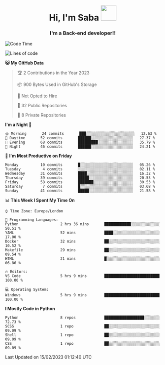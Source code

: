 <h1 align="center">Hi, I'm Saba <img src="https://media.giphy.com/media/EdB2g3VFDoKs57oe1w/giphy.gif" width="50"></h1>
<h3 align="center">I'm a Back-end developer!!</h3>

<!--START_SECTION:waka-->
![Code Time](http://img.shields.io/badge/Code%20Time-506%20hrs%2038%20mins-blue)

![Lines of code](https://img.shields.io/badge/From%20Hello%20World%20I%27ve%20Written-9%20Thousand%20lines%20of%20code-blue)

**🐱 My GitHub Data** 

> 🏆 2 Contributions in the Year 2023
 > 
> 📦 900 Bytes Used in GitHub's Storage 
 > 
> 🚫 Not Opted to Hire
 > 
> 📜 32 Public Repositories 
 > 
> 🔑 8 Private Repositories  
 > 
**I'm a Night 🦉** 

```text
🌞 Morning       24 commits       ███░░░░░░░░░░░░░░░░░░░░░░   12.63 % 
🌆 Daytime       52 commits       ██████░░░░░░░░░░░░░░░░░░░   27.37 % 
🌃 Evening       68 commits       █████████░░░░░░░░░░░░░░░░   35.79 % 
🌙 Night         46 commits       ██████░░░░░░░░░░░░░░░░░░░   24.21 % 

```
📅 **I'm Most Productive on Friday** 

```text
Monday          10 commits       █░░░░░░░░░░░░░░░░░░░░░░░░   05.26 % 
Tuesday          4 commits       ░░░░░░░░░░░░░░░░░░░░░░░░░   02.11 % 
Wednesday       31 commits       ████░░░░░░░░░░░░░░░░░░░░░   16.32 % 
Thursday        39 commits       █████░░░░░░░░░░░░░░░░░░░░   20.53 % 
Friday          58 commits       ███████░░░░░░░░░░░░░░░░░░   30.53 % 
Saturday         7 commits       █░░░░░░░░░░░░░░░░░░░░░░░░   03.68 % 
Sunday          41 commits       █████░░░░░░░░░░░░░░░░░░░░   21.58 % 

```


📊 **This Week I Spent My Time On** 

```text
⌚︎ Time Zone: Europe/London

💬 Programming Languages: 
Python                   2 hrs 36 mins       ████████████░░░░░░░░░░░░░   50.51 % 
YAML                     52 mins             ████░░░░░░░░░░░░░░░░░░░░░   17.00 % 
Docker                   32 mins             ██░░░░░░░░░░░░░░░░░░░░░░░   10.52 % 
Makefile                 29 mins             ██░░░░░░░░░░░░░░░░░░░░░░░   09.54 % 
HTML                     21 mins             █░░░░░░░░░░░░░░░░░░░░░░░░   06.86 % 

🔥 Editors: 
VS Code                  5 hrs 9 mins        █████████████████████████   100.00 % 

💻 Operating System: 
Windows                  5 hrs 9 mins        █████████████████████████   100.00 % 

```

**I Mostly Code in Python** 

```text
Python                   8 repos             ██████████████████░░░░░░░   72.73 % 
SCSS                     1 repo              ██░░░░░░░░░░░░░░░░░░░░░░░   09.09 % 
Shell                    1 repo              ██░░░░░░░░░░░░░░░░░░░░░░░   09.09 % 
CSS                      1 repo              ██░░░░░░░░░░░░░░░░░░░░░░░   09.09 % 

```



 Last Updated on 15/02/2023 01:12:40 UTC
<!--END_SECTION:waka-->
